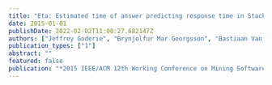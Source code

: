 ```yaml
---
title: "Eta: Estimated time of answer predicting response time in Stack Overflow"
date: 2015-01-01
publishDate: 2022-02-02T11:00:27.682147Z
authors: ["Jeffrey Goderie", "Brynjolfur Mar Georgsson", "Bastiaan Van Graafeiland", "Alberto Bacchelli"]
publication_types: ["1"]
abstract: ""
featured: false
publication: "*2015 IEEE/ACM 12th Working Conference on Mining Software Repositories*"
---
```



